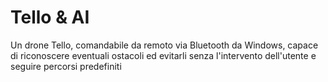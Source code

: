 # Tello & AI
Un drone Tello, comandabile da remoto via Bluetooth da Windows, capace di riconoscere eventuali ostacoli ed evitarli senza l'intervento dell'utente e seguire percorsi predefiniti
